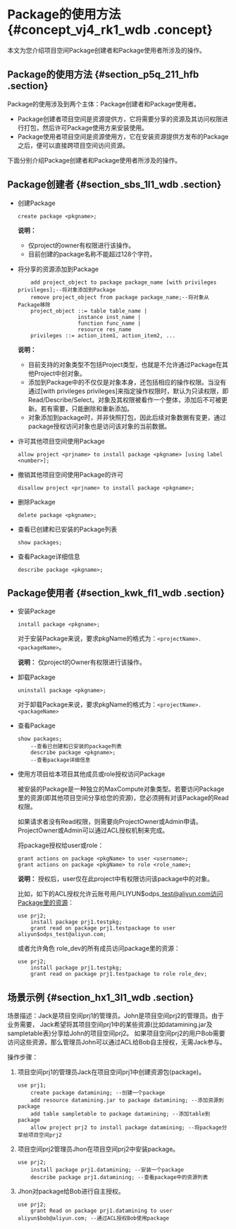 # Package的使用方法 {#concept_vj4_rk1_wdb .concept}

本文为您介绍项目空间Package创建者和Package使用者所涉及的操作。

## Package的使用方法 {#section_p5q_211_hfb .section}

Package的使用涉及到两个主体：Package创建者和Package使用者。

-   Package创建者项目空间是资源提供方，它将需要分享的资源及其访问权限进行打包，然后许可Package使用方来安装使用。
-   Package使用者项目空间是资源使用方，它在安装资源提供方发布的Package之后，便可以直接跨项目空间访问资源。

下面分别介绍Package创建者和Package使用者所涉及的操作。

## Package创建者 {#section_sbs_1l1_wdb .section}

-   创建Package

    ```
    create package <pkgname>;
    ```

    **说明：** 

    -   仅project的owner有权限进行该操作。
    -   目前创建的package名称不能超过128个字符。
-   将分享的资源添加到Package

    ```
        add project_object to package package_name [with privileges privileges];--将对象添加到Package
        remove project_object from package package_name;--将对象从Package移除
        project_object ::= table table_name |
                       instance inst_name |
                       function func_name |
                       resource res_name
        privileges ::= action_item1, action_item2, ...
    ```

    **说明：** 

    -   目前支持的对象类型不包括Project类型，也就是不允许通过Package在其他Project中创对象。
    -   添加到Package中的不仅仅是对象本身，还包括相应的操作权限。当没有通过\[with privileges privileges\]来指定操作权限时，默认为只读权限，即Read/Describe/Select。对象及其权限被看作一个整体，添加后不可被更新。若有需要，只能删除和重新添加。
    -   对象添加到package时，并非快照打包，因此后续对象数据有变更，通过package授权访问对象也是访问该对象的当前数据。
-   许可其他项目空间使用Package

    ```
    allow project <prjname> to install package <pkgname> [using label <number>];
    ```

-   撤销其他项目空间使用Package的许可

    ```
    disallow project <prjname> to install package <pkgname>;
    ```

-   删除Package

    ```
    delete package <pkgname>;
    ```

-   查看已创建和已安装的Package列表

    ```
    show packages;
    ```

-   查看Package详细信息

    ```
    describe package <pkgname>;
    ```


## Package使用者 {#section_kwk_fl1_wdb .section}

-   安装Package

    ```
    install package <pkgname>;
    ```

    对于安装Package来说，要求pkgName的格式为：`<projectName>.<packageName>`。

    **说明：** 仅project的Owner有权限进行该操作。

-   卸载Package

    ```
    uninstall package <pkgname>;
    ```

    对于卸载Package来说，要求pkgName的格式为：`<projectName>.<packageName>`

-   查看Package

    ```
    show packages;
        --查看已创建和已安装的package列表
        describe package <pkgname>;
        --查看package详细信息
    
    ```

-   使用方项目给本项目其他成员或role授权访问Package

    被安装的Package是一种独立的MaxCompute对象类型。若要访问Package里的资源\(即其他项目空间分享给您的资源\)，您必须拥有对该Package的Read权限。

    如果请求者没有Read权限，则需要向ProjectOwner或Admin申请。ProjectOwner或Admin可以通过ACL授权机制来完成。

    将package授权给user或role：

    ```
    grant actions on package <pkgName> to user <username>;
    grant actions on package <pkgName> to role <role_name>;
    ```

    **说明：** 授权后，user仅在此project中有权限访问该package中的对象。

    比如，如下的ACL授权允许云账号用户LIYUN$odps\_test@aliyun.com访问Package里的资源：

    ```
    use prj2;
        install package prj1.testpkg;
        grant read on package prj1.testpackage to user aliyun$odps_test@aliyun.com;
    ```

    或者允许角色 role\_dev的所有成员访问package里的资源：

    ```
    use prj2;
        install package prj1.testpkg;
        grant read on package prj1.testpackage to role role_dev;
    ```


## 场景示例 {#section_hx1_3l1_wdb .section}

场景描述：Jack是项目空间prj1的管理员。John是项目空间prj2的管理员。由于业务需要， Jack希望将其项目空间prj1中的某些资源\(比如datamining.jar及sampletable表\)分享给John的项目空间prj2。 如果项目空间prj2的用户Bob需要访问这些资源，那么管理员John可以通过ACL给Bob自主授权，无需Jack参与。

操作步骤：

1.  项目空间prj1的管理员Jack在项目空间prj1中创建资源包\(package\)。

    ```
    use prj1;
        create package datamining; --创建一个package
        add resource datamining.jar to package datamining; --添加资源到package
        add table sampletable to package datamining; --添加table到package
        allow project prj2 to install package datamining; --将package分享给项目空间prj2
    ```

2.  项目空间prj2管理员Jhon在项目空间prj2中安装package。

    ```
    use prj2;
        install package prj1.datamining; --安装一个package
        describe package prj1.datamining; --查看package中的资源列表
    ```

3.  Jhon对package给Bob进行自主授权。

    ```
    use prj2;
        grant Read on package prj1.datamining to user aliyun$bob@aliyun.com; --通过ACL授权Bob使用package
    ```


